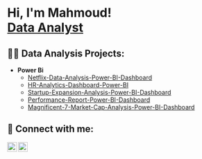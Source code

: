 <h1>Hi, I'm Mahmoud! <br/><a href="https://github.com/joshmadakor1">Data Analyst </a>

<h2>👨‍💻 Data Analysis Projects:</h2>

- <b>Power Bi</b>
  - [Netflix-Data-Analysis-Power-BI-Dashboard](https://github.com/MahmHany/Netflix-Analytics-Dashboard-Power-BI/blob/main/README.md)
  - [HR-Analytics-Dashboard-Power-BI](https://github.com/mahmhany/-HR-Analytics-Dashboard-Power-BI)
  - [Startup-Expansion-Analysis-Power-BI-Dashboard](https://github.com/mahmhany/Startup-Expansion-Analysis-Power-BI-Dashboard)
  - [Performance-Report-Power-BI-Dashboard](https://github.com/mahmhany/Performance-Report---Power-BI-Dashboard)
  - [Magnificent-7-Market-Cap-Analysis-Power-BI-Dashboard](https://github.com/mahmhany/Magnificent-7-Market-Cap-Analysis-Power-BI-Dashboard/blob/main/README.md)

## 🤳 Connect with me:

[<img align="left" alt="Mahmhany | LinkedIn" width="22px" src="https://cdn.jsdelivr.net/npm/simple-icons@v3/icons/linkedin.svg" />](https://www.linkedin.com/in/mahmhany/)
[<img align="left" alt="Mahmhany | Instagram" width="22px" src="https://cdn.jsdelivr.net/npm/simple-icons@v3/icons/instagram.svg" />](https://www.instagram.com/mahmhany/)

<!--
**joshmadakor1/joshmadakor1** is a ✨ _special_ ✨ repository because its `README.md` (this file) appears on your GitHub profile.

Here are some ideas to get you started:

- 🔭 I’m currently working on ...
- 🌱 I’m currently learning ...
- 👯 I’m looking to collaborate on ...
- 🤔 I’m looking for help with ...
- 💬 Ask me about ...
- 📫 How to reach me: ...
- 😄 Pronouns: ...
- ⚡ Fun fact: ...
-->
